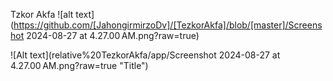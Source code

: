 Tzkor Akfa
![alt text](https://github.com/[JahongirmirzoDv]/[TezkorAkfa]/blob/[master]/Screenshot 2024-08-27 at 4.27.00 AM.png?raw=true)

![Alt text](relative%20TezkorAkfa/app/Screenshot 2024-08-27 at 4.27.00 AM.png?raw=true "Title")

